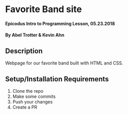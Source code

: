 # Favorite Band site

#### Epicodus Intro to Programming Lesson, 05.23.2018

#### By Abel Trotter & Kevin Ahn

## Description

Webpage for our favorite band built with HTML and CSS.

## Setup/Installation Requirements

1. Clone the repo
1. Make some commits
1. Push your changes
1. Create a PR
